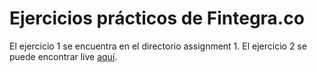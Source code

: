 # Ejercicios prácticos de Fintegra.co

El ejercicio 1 se encuentra en el directorio assignment 1.
El ejercicio 2 se puede encontrar live [aquí](https://fintegra-age-predictor.web.app/).
